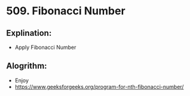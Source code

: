 # 509. Fibonacci Number

 ## Explination:
 - Apply Fibonacci Number
 
 ## Alogrithm:
- Enjoy
- https://www.geeksforgeeks.org/program-for-nth-fibonacci-number/
 
